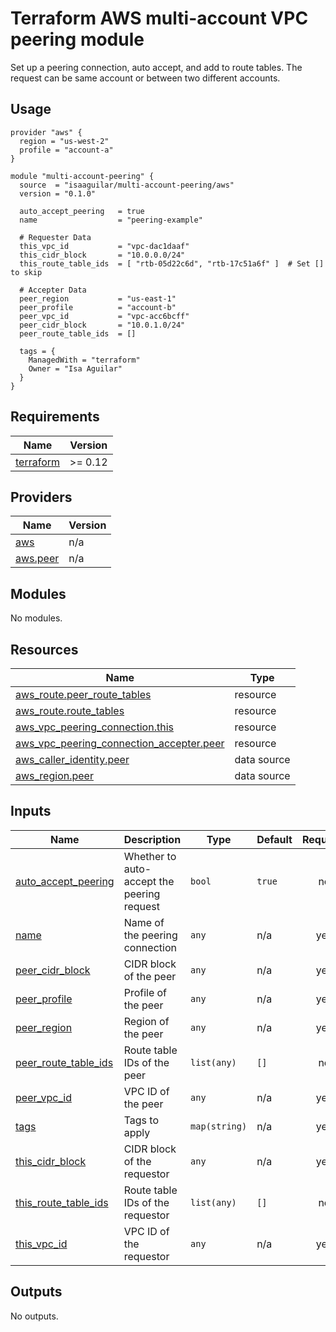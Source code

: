 # Terraform AWS multi-account VPC peering module

Set up a peering connection, auto accept, and add to route tables. The request
can be same account or between two different accounts.


## Usage

```
provider "aws" {
  region = "us-west-2"
  profile = "account-a"
}

module "multi-account-peering" {
  source  = "isaaguilar/multi-account-peering/aws"
  version = "0.1.0"

  auto_accept_peering   = true
  name                  = "peering-example"

  # Requester Data
  this_vpc_id           = "vpc-dac1daaf"
  this_cidr_block       = "10.0.0.0/24"
  this_route_table_ids  = [ "rtb-05d22c6d", "rtb-17c51a6f" ]  # Set [] to skip

  # Accepter Data
  peer_region           = "us-east-1"
  peer_profile          = "account-b"
  peer_vpc_id           = "vpc-acc6bcff"
  peer_cidr_block       = "10.0.1.0/24"
  peer_route_table_ids  = []

  tags = {
    ManagedWith = "terraform"
    Owner = "Isa Aguilar"
  }
}
```

<!-- BEGINNING OF PRE-COMMIT-TERRAFORM DOCS HOOK -->
## Requirements

| Name | Version |
|------|---------|
| <a name="requirement_terraform"></a> [terraform](#requirement\_terraform) | >= 0.12 |

## Providers

| Name | Version |
|------|---------|
| <a name="provider_aws"></a> [aws](#provider\_aws) | n/a |
| <a name="provider_aws.peer"></a> [aws.peer](#provider\_aws.peer) | n/a |

## Modules

No modules.

## Resources

| Name | Type |
|------|------|
| [aws_route.peer_route_tables](https://registry.terraform.io/providers/hashicorp/aws/latest/docs/resources/route) | resource |
| [aws_route.route_tables](https://registry.terraform.io/providers/hashicorp/aws/latest/docs/resources/route) | resource |
| [aws_vpc_peering_connection.this](https://registry.terraform.io/providers/hashicorp/aws/latest/docs/resources/vpc_peering_connection) | resource |
| [aws_vpc_peering_connection_accepter.peer](https://registry.terraform.io/providers/hashicorp/aws/latest/docs/resources/vpc_peering_connection_accepter) | resource |
| [aws_caller_identity.peer](https://registry.terraform.io/providers/hashicorp/aws/latest/docs/data-sources/caller_identity) | data source |
| [aws_region.peer](https://registry.terraform.io/providers/hashicorp/aws/latest/docs/data-sources/region) | data source |

## Inputs

| Name | Description | Type | Default | Required |
|------|-------------|------|---------|:--------:|
| <a name="input_auto_accept_peering"></a> [auto\_accept\_peering](#input\_auto\_accept\_peering) | Whether to auto-accept the peering request | `bool` | `true` | no |
| <a name="input_name"></a> [name](#input\_name) | Name of the peering connection | `any` | n/a | yes |
| <a name="input_peer_cidr_block"></a> [peer\_cidr\_block](#input\_peer\_cidr\_block) | CIDR block of the peer | `any` | n/a | yes |
| <a name="input_peer_profile"></a> [peer\_profile](#input\_peer\_profile) | Profile of the peer | `any` | n/a | yes |
| <a name="input_peer_region"></a> [peer\_region](#input\_peer\_region) | Region of the peer | `any` | n/a | yes |
| <a name="input_peer_route_table_ids"></a> [peer\_route\_table\_ids](#input\_peer\_route\_table\_ids) | Route table IDs of the peer | `list(any)` | `[]` | no |
| <a name="input_peer_vpc_id"></a> [peer\_vpc\_id](#input\_peer\_vpc\_id) | VPC ID of the peer | `any` | n/a | yes |
| <a name="input_tags"></a> [tags](#input\_tags) | Tags to apply | `map(string)` | n/a | yes |
| <a name="input_this_cidr_block"></a> [this\_cidr\_block](#input\_this\_cidr\_block) | CIDR block of the requestor | `any` | n/a | yes |
| <a name="input_this_route_table_ids"></a> [this\_route\_table\_ids](#input\_this\_route\_table\_ids) | Route table IDs of the requestor | `list(any)` | `[]` | no |
| <a name="input_this_vpc_id"></a> [this\_vpc\_id](#input\_this\_vpc\_id) | VPC ID of the requestor | `any` | n/a | yes |

## Outputs

No outputs.
<!-- END OF PRE-COMMIT-TERRAFORM DOCS HOOK -->
